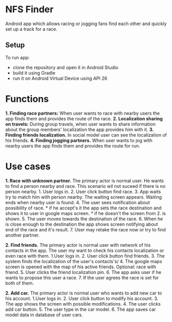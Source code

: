 # NFS Finder
Android app which allows racing or jogging fans find each other and quickly set up a track for a race.

## Setup
To run app:
 - clone the repository and open it in Android Studio
 - build it using Gradle
 - run it on Android Virtual Device using API 26
 
 # Functions

 **1.  Finding race partners:**
	When user wants to race with nearby users the app finds them and provides the route of the race.
 **2. Localization sharing on travels:**
	During group travels, when user wants to share information about the group members' localization the app	 	 provides him with it.
**3. Finding friends localization.** 
	In social model user can see the localization of his friends.
**4. Finding jogging partners.**
	When user wants to jog with nearby users the app finds them and provides the route for run.

# Use cases
 **1.  Race with unknown partner.**
	The primary actor is normal user. He wants to find a person nearby and race. 
	This scenario wil not suceed if there is no person nearby.
	1. User logs in.
	2. User click button find race.
	3. App waits try to match him with person nearby. The waiting screen appears. Waiting ends when nearby user is found.
	4. The user sees notification about possibility of race. 
	* if he accept's it the app sets the race destination and shows it to user in google maps screen.
	* if he doesn't the screen from 2. is shown.
	5. The user moves towards the destination of the race.
	6. When he is close enough to the destination the app shows screen notifying about end of the race and it's result.
	7. User may retake the race now or try to find another partner.

 **2.  Find friends.**
	 The primary actor is normal user with network of his contacts in the app. The user my want to check his contacts localization or even race with them.
	1.User logs in.
	2. User click button find friends.
	3. The system finds the localization of the user's contacts's/
	4. The google maps screen is opened with the map of his active friends.
	Optional: race with friend.
	5. User clicks the friend localization pin.
	6. The app asks user if he wants to propose this user a race.
	7. If the user agrees the race is set for both of them.

 **2.  Add car.**
	 The primary actor is normal user who wants to add new car to his account.
	1.User logs in.
	2. User click button to modify his account.
	3. The app shows the screen with possible modifications.
	4. The user clicks add car button.
	5. The user type in the car model.
	6. The app saves car model data in database of user cars.
